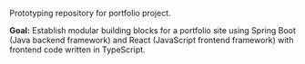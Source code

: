 Prototyping repository for portfolio project.

**Goal:** Establish modular building blocks for a portfolio site using Spring Boot (Java backend framework) and React (JavaScript frontend framework) with frontend code written in TypeScript.